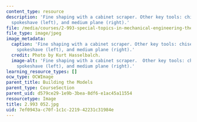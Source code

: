 ```yaml
---
content_type: resource
description: 'Fine shaping with a cabinet scraper. Other key tools: chisel (foreground),
  spokeshave (left), and medium plane (right).'
file: /media/courses/2-993-special-topics-in-mechanical-engineering-the-art-and-science-of-boat-design-january-iap-2007/7ef0943ac70f1c1c221942231c31984e_2993052.jpg
file_type: image/jpeg
image_metadata:
  caption: 'Fine shaping with a cabinet scraper. Other key tools: chisel (foreground),
    spokeshave (left), and medium plane (right).'
  credit: Photo by Kurt Hasselbalch.
  image-alt: 'Fine shaping with a cabinet scraper.  Other key tools: chisel (foreground),
    spokeshave (left), and medium plane (right).'
learning_resource_types: []
ocw_type: OCWImage
parent_title: Building the Models
parent_type: CourseSection
parent_uid: d579ce29-1e9b-3bea-8df6-e1ac45a11554
resourcetype: Image
title: 2.993 052.jpg
uid: 7ef0943a-c70f-1c1c-2219-42231c31984e
---
```


